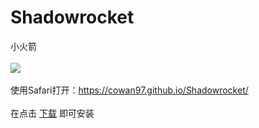 # Shadowrocket
小火箭<br><br>
<img src="https://is2-ssl.mzstatic.com/image/thumb/Purple128/v4/22/a7/f2/22a7f210-7de5-8d7f-e7a2-24f498c605ca/AppIcon-1x_U007emarketing-85-220-0-9.png/246x0w.jpg">
<br><br>
使用Safari打开：<a href="https://cowan97.github.io/Shadowrocket/">https://cowan97.github.io/Shadowrocket/</a>
<br><br>
在点击 <a href="https://cowan97.github.io/Shadowrocket/Shadowrocket.plist">下载</a> 即可安装
